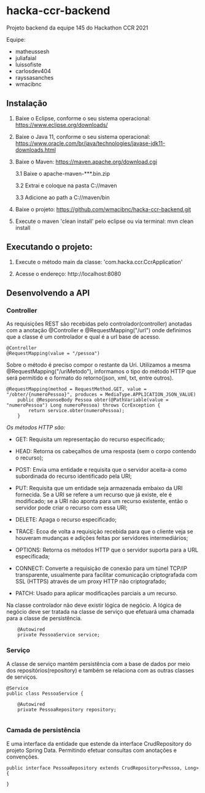 # hacka-ccr-backend

Projeto backend da equipe 145 do Hackathon CCR 2021

Equipe:

- matheussesh
- juliafaial
- luissofiste
- carlosdev404
- rayssasanches
- wmacibnc

## Instalação

1. Baixe o Eclipse, conforme o seu sistema operacional: https://www.eclipse.org/downloads/ 

  

2. Baixe o Java 11, conforme o seu sistema operacional: https://www.oracle.com/br/java/technologies/javase-jdk11-downloads.html


  
3. Baixe o Maven: https://maven.apache.org/download.cgi
  
  
  
	3.1 Baixe o apache-maven-***.bin.zip  
	
	3.2 Extrai e coloque na pasta C://maven  
	
	3.3 Adicione ao path a C://maven/bin  
	
	 
4. Baixe o projeto: https://github.com/wmacibnc/hacka-ccr-backend.git

5. Execute o maven 'clean install' pelo eclipse ou via terminal: mvn clean install


## Executando o projeto:

1. Execute o método main da classe: 'com.hacka.ccr.CcrApplication'  


2. Acesse o endereço: http://localhost:8080


## Desenvolvendo a API

### Controller

As requisições REST são recebidas pelo controlador(controller) anotadas com a anotação @Controller e @RequestMapping("/url") onde definimos que a classe é um controlador e qual é a url base de acesso.

```
@Controller
@RequestMapping(value = "/pessoa")
```

Sobre o método é preciso compor o restante da Uri. Utilizamos a mesma @RequestMapping("/uriMetodo"), informamos o tipo do método HTTP que será permitido e o formato do retorno(json, xml, txt, entre outros).

```
@RequestMapping(method = RequestMethod.GET, value = "/obter/{numeroPessoa}", produces = MediaType.APPLICATION_JSON_VALUE)
	public @ResponseBody Pessoa obter(@PathVariable(value = "numeroPessoa") Long numeroPessoa) throws CcrException {
		return service.obter(numeroPessoa);
	}
```

*Os métodos HTTP são:*    


- GET:  Requisita um representação do recurso especificado;

- HEAD:  Retorna os cabeçalhos de uma resposta (sem o corpo contendo o recurso);

- POST:  Envia uma entidade e requisita que o servidor aceita-a como subordinada do recurso identificado pela URI;

- PUT:  Requisita que um entidade seja armazenada embaixo da URI fornecida. Se a URI se refere a um recurso que já existe, ele é modificado; se a URI não aponta para um recurso existente, então o servidor pode criar o recurso com essa URI;

- DELETE:  Apaga o recurso especificado;

- TRACE:  Ecoa de volta a requisição recebida para que o cliente veja se houveram mudanças e adições feitas por servidores intermediários;

- OPTIONS:  Retorna os métodos HTTP que o servidor suporta para a URL especificada;

- CONNECT:  Converte a requisição de conexão para um túnel TCP/IP transparente, usualmente para facilitar comunicação criptografada com SSL (HTTPS) através de um proxy HTTP não criptografado;

- PATCH:  Usado para aplicar modificações parciais a um recurso.
 
 
Na classe controlador não deve existir lógica de negócio. A lógica de negócio deve ser tratada na classe de serviço que efetuará uma chamada para a classe de persistência.

```
	@Autowired
	private PessoaService service;
```

### Serviço

A classe de serviço mantém persistência com a base de dados por meio dos repositórios(repository) e também se relaciona com as outras classes de serviços.

```
@Service
public class PessoaService {

	@Autowired
	private PessoaRepository repository;
	
```

### Camada de persistência

E uma interface da entidade que estende da interface CrudRepository do projeto Spring Data. Permitindo efetuar consultas com anotações e convenções.

```
public interface PessoaRepository extends CrudRepository<Pessoa, Long>{

}
```

